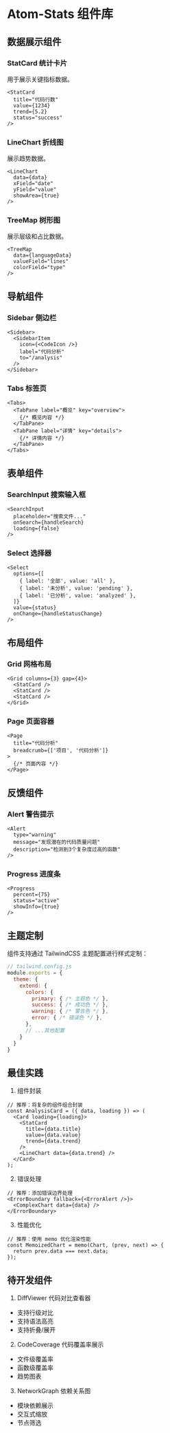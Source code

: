 # Atom-Stats 组件库

## 数据展示组件

### StatCard 统计卡片
用于展示关键指标数据。
```tsx
<StatCard
  title="代码行数"
  value={1234}
  trend={5.2}
  status="success"
/>
```

### LineChart 折线图
展示趋势数据。
```tsx
<LineChart
  data={data}
  xField="date"
  yField="value"
  showArea={true}
/>
```

### TreeMap 树形图
展示层级和占比数据。
```tsx
<TreeMap
  data={languageData}
  valueField="lines"
  colorField="type"
/>
```

## 导航组件

### Sidebar 侧边栏
```tsx
<Sidebar>
  <SidebarItem
    icon={<CodeIcon />}
    label="代码分析"
    to="/analysis"
  />
</Sidebar>
```

### Tabs 标签页
```tsx
<Tabs>
  <TabPane label="概览" key="overview">
    {/* 概览内容 */}
  </TabPane>
  <TabPane label="详情" key="details">
    {/* 详情内容 */}
  </TabPane>
</Tabs>
```

## 表单组件

### SearchInput 搜索输入框
```tsx
<SearchInput
  placeholder="搜索文件..."
  onSearch={handleSearch}
  loading={false}
/>
```

### Select 选择器
```tsx
<Select
  options={[
    { label: '全部', value: 'all' },
    { label: '未分析', value: 'pending' },
    { label: '已分析', value: 'analyzed' },
  ]}
  value={status}
  onChange={handleStatusChange}
/>
```

## 布局组件

### Grid 网格布局
```tsx
<Grid columns={3} gap={4}>
  <StatCard />
  <StatCard />
  <StatCard />
</Grid>
```

### Page 页面容器
```tsx
<Page
  title="代码分析"
  breadcrumb={['项目', '代码分析']}
>
  {/* 页面内容 */}
</Page>
```

## 反馈组件

### Alert 警告提示
```tsx
<Alert
  type="warning"
  message="发现潜在的代码质量问题"
  description="检测到3个复杂度过高的函数"
/>
```

### Progress 进度条
```tsx
<Progress
  percent={75}
  status="active"
  showInfo={true}
/>
```

## 主题定制

组件支持通过 TailwindCSS 主题配置进行样式定制：

```javascript
// tailwind.config.js
module.exports = {
  theme: {
    extend: {
      colors: {
        primary: { /* 主题色 */ },
        success: { /* 成功色 */ },
        warning: { /* 警告色 */ },
        error: { /* 错误色 */ },
      },
      // ...其他配置
    }
  }
}
```

## 最佳实践

1. 组件封装
```tsx
// 推荐：将复杂的组件组合封装
const AnalysisCard = ({ data, loading }) => (
  <Card loading={loading}>
    <StatCard
      title={data.title}
      value={data.value}
      trend={data.trend}
    />
    <LineChart data={data.trend} />
  </Card>
);
```

2. 错误处理
```tsx
// 推荐：添加错误边界处理
<ErrorBoundary fallback={<ErrorAlert />}>
  <ComplexChart data={data} />
</ErrorBoundary>
```

3. 性能优化
```tsx
// 推荐：使用 memo 优化渲染性能
const MemoizedChart = memo(Chart, (prev, next) => {
  return prev.data === next.data;
});
```

## 待开发组件

1. DiffViewer 代码对比查看器
- 支持行级对比
- 支持语法高亮
- 支持折叠/展开

2. CodeCoverage 代码覆盖率展示
- 文件级覆盖率
- 函数级覆盖率
- 趋势图表

3. NetworkGraph 依赖关系图
- 模块依赖展示
- 交互式缩放
- 节点筛选